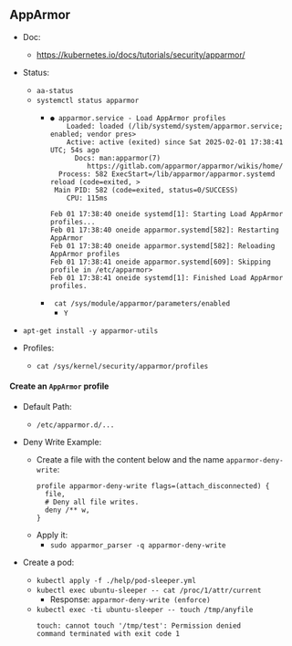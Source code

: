 ## AppArmor

- Doc:
  - <https://kubernetes.io/docs/tutorials/security/apparmor/>

- Status:
  - `aa-status`
  - `systemctl status apparmor`
    - ```
      ● apparmor.service - Load AppArmor profiles
          Loaded: loaded (/lib/systemd/system/apparmor.service; enabled; vendor pres>
          Active: active (exited) since Sat 2025-02-01 17:38:41 UTC; 54s ago
            Docs: man:apparmor(7)
               https://gitlab.com/apparmor/apparmor/wikis/home/
        Process: 582 ExecStart=/lib/apparmor/apparmor.systemd reload (code=exited, >
       Main PID: 582 (code=exited, status=0/SUCCESS)
          CPU: 115ms

      Feb 01 17:38:40 oneide systemd[1]: Starting Load AppArmor profiles...
      Feb 01 17:38:40 oneide apparmor.systemd[582]: Restarting AppArmor
      Feb 01 17:38:40 oneide apparmor.systemd[582]: Reloading AppArmor profiles
      Feb 01 17:38:41 oneide apparmor.systemd[609]: Skipping profile in /etc/apparmor>
      Feb 01 17:38:41 oneide systemd[1]: Finished Load AppArmor profiles.
      ```
    - ` cat /sys/module/apparmor/parameters/enabled`
      - `Y`

- `apt-get install -y apparmor-utils`

- Profiles:
  - `cat /sys/kernel/security/apparmor/profiles`

#### Create an `AppArmor` profile

- Default Path:
  - `/etc/apparmor.d/...`

- Deny Write Example:
  - Create a file with the content below and the name `apparmor-deny-write`:
    ```
    profile apparmor-deny-write flags=(attach_disconnected) {
      file,
      # Deny all file writes.
      deny /** w,
    }
    ```
  - Apply it:
    - `sudo apparmor_parser -q apparmor-deny-write`

- Create a pod:
  - `kubectl apply -f ./help/pod-sleeper.yml`
  - `kubectl exec ubuntu-sleeper -- cat /proc/1/attr/current`
    - Response: `apparmor-deny-write (enforce)`
  - `kubectl exec -ti ubuntu-sleeper -- touch /tmp/anyfile`
    ```
    touch: cannot touch '/tmp/test': Permission denied
    command terminated with exit code 1
    ```
